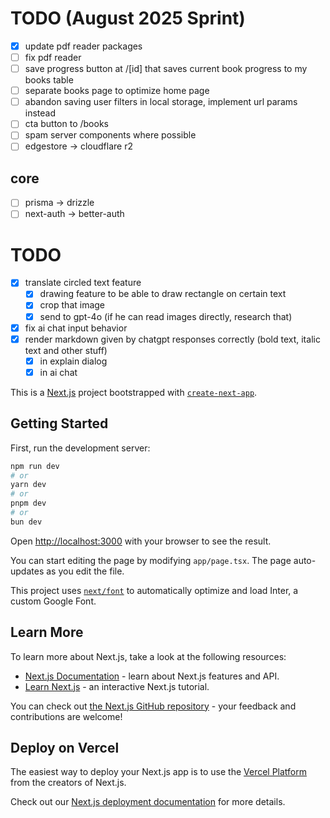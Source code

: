 # TODO (August 2025 Sprint)

- [x] update pdf reader packages
- [ ] fix pdf reader
- [ ] save progress button at /[id] that saves current book progress to my books table
- [ ] separate books page to optimize home page
- [ ] abandon saving user filters in local storage, implement url params instead
- [ ] cta button to /books
- [ ] spam server components where possible
- [ ] edgestore -> cloudflare r2

## core

- [ ] prisma -> drizzle
- [ ] next-auth -> better-auth

# TODO

- [x] translate circled text feature
  - [x] drawing feature to be able to draw rectangle on certain text
  - [x] crop that image
  - [x] send to gpt-4o (if he can read images directly, research that)
- [x] fix ai chat input behavior
- [x] render markdown given by chatgpt responses correctly (bold text, italic text and other stuff)
  - [x] in explain dialog
  - [x] in ai chat

This is a [Next.js](https://nextjs.org/) project bootstrapped with [`create-next-app`](https://github.com/vercel/next.js/tree/canary/packages/create-next-app).

## Getting Started

First, run the development server:

```bash
npm run dev
# or
yarn dev
# or
pnpm dev
# or
bun dev
```

Open [http://localhost:3000](http://localhost:3000) with your browser to see the result.

You can start editing the page by modifying `app/page.tsx`. The page auto-updates as you edit the file.

This project uses [`next/font`](https://nextjs.org/docs/basic-features/font-optimization) to automatically optimize and load Inter, a custom Google Font.

## Learn More

To learn more about Next.js, take a look at the following resources:

- [Next.js Documentation](https://nextjs.org/docs) - learn about Next.js features and API.
- [Learn Next.js](https://nextjs.org/learn) - an interactive Next.js tutorial.

You can check out [the Next.js GitHub repository](https://github.com/vercel/next.js/) - your feedback and contributions are welcome!

## Deploy on Vercel

The easiest way to deploy your Next.js app is to use the [Vercel Platform](https://vercel.com/new?utm_medium=default-template&filter=next.js&utm_source=create-next-app&utm_campaign=create-next-app-readme) from the creators of Next.js.

Check out our [Next.js deployment documentation](https://nextjs.org/docs/deployment) for more details.
